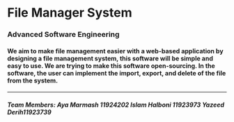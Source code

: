# File Manager System
### Advanced Software Engineering
#### We aim to make file management easier with a web-based application by designing a file management system, this software will be simple and easy to use. We are trying to make this software open-sourcing. In the software, the user can implement the import, export, and delete of the file from the system.
---------------------------------------------------------------------------------------------------------
##### Team Members: Aya Marmash 11924202     Islam Halboni 11923973     Yazeed Derih11923739
